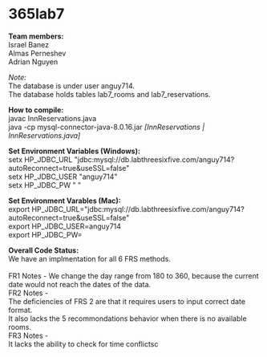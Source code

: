 # 365lab7

**Team members:**<br />
Israel Banez <br />
Almas Perneshev <br />
Adrian Nguyen

_Note:_<br />
The database is under user anguy714.<br />
The database holds tables lab7_rooms and lab7_reservations.

**How to compile:**<br />
javac InnReservations.java<br />
java -cp mysql-connector-java-8.0.16.jar _[InnReservations | InnReservations.java]_

**Set Environment Variables (Windows):**<br />
setx HP_JDBC_URL "jdbc:mysql://db.labthreesixfive.com/anguy714?autoReconnect=true&useSSL=false"<br />
setx HP_JDBC_USER "anguy714"<br />
setx HP_JDBC_PW " "

**Set Environment Varables (Mac):**<br />
export HP_JDBC_URL="jdbc:mysql://db.labthreesixfive.com/anguy714?autoReconnect=true&useSSL=false" <br />
export HP_JDBC_USER=anguy714 <br />
export HP_JDBC_PW=

**Overall Code Status:**<br />
We have an implmentation for all 6 FRS methods. <br />
<br />
FR1 Notes -
We change the day range from 180 to 360, because the current date would not reach the dates of the data.<br />
FR2 Notes -<br />
The deficiencies of FRS 2 are that it requires users to input correct date format.<br />
It also lacks the 5 recommondations behavior when there is no available rooms. <br />
FR3 Notes - <br />
It lacks the ability to check for time conflictsc<br />
